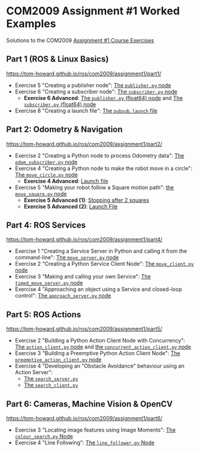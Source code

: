 # COM2009 Assignment #1 Worked Examples

Solutions to the COM2009 [Assignment #1 Course Exercises](https://tom-howard.github.io/ros/com2009/assignment1/)

## Part 1 (ROS & Linux Basics)
https://tom-howard.github.io/ros/com2009/assignment1/part1/

* Exercise 5 "Creating a publisher node": [The `publisher.py` node](./part1_pubsub/src/publisher.py)
* Exercise 6 "Creating a subscriber node": [The `subscriber.py` node](./part1_pubsub/src/subscriber.py)
    * **Exercise 6 Advanced**: [The `publisher.py` (float64) node](./part1_pubsub/src/float64_publisher.py) and [The `subscriber.py` (float64) node](./part1_pubsub/src/float64_subscriber.py)
* Exercise 8 "Creating a launch file": [The `pubsub.launch` file](./part1_pubsub/launch/pubsub.launch)

## Part 2: Odometry & Navigation
https://tom-howard.github.io/ros/com2009/assignment1/part2/

* Exercise 2 "Creating a Python node to process Odometry data": [The `odom_subscriber.py` node](./part2_navigation/src/odom_subscriber.py)
* Exercise 4 "Creating a Python node to make the robot move in a circle": [The `move_circle.py` node](./part2_navigation/src/move_circle.py)
    * **Exercise 4 Advanced**: [Launch file](./part2_navigation/launch/ex4_advanced.launch)
* Exercise 5 "Making your robot follow a Square motion path": [the `move_square.py` node](./part2_navigation/src/move_square.py)
    * **Exercise 5 Advanced (1)**: [Stopping after 2 squares](./part2_navigation/src/move_square_advanced.py)
    * **Exercise 5 Advanced (2)**: [Launch File](./part2_navigation/launch/ex5_advanced.launch)

## Part 4: ROS Services
https://tom-howard.github.io/ros/com2009/assignment1/part4/

* Exercise 1 "Creating a Service Server in Python and calling it from the command-line": [The `move_server.py` node](./part4_services/src/move_server.py)
* Exercise 2 "Creating a Python Service Client Node": [The `move_client.py` node](./part4_services/src/move_client.py)
* Exercise 3 "Making and calling your own Service": [The `timed_move_server.py` node](./part4_services/src/timed_move_server.py)
* Exercise 4 "Approaching an object using a Service and closed-loop control": [The `approach_server.py` node](./part4_services/src/approach_server.py)

## Part 5: ROS Actions
https://tom-howard.github.io/ros/com2009/assignment1/part5/

* Exercise 2 "Building a Python Action Client Node with Concurrency": [The `action_client.py` node](./part5_actions/src/action_client.py) and [the `concurrent_action_client.py` node](./part5_actions/src/concurrent_action_client.py)
* Exercise 3 "Building a Preemptive Python Action Client Node": [The `preemptive_action_client.py` node](./part5_actions/src/preemptive_action_client.py)
* Exercise 4 "Developing an "Obstacle Avoidance" behaviour using an Action Server":
    * [The `search_server.py`](./part5_actions/src/search_server.py)
    * [The `search_client.py`](./part5_actions/src/search_client.py)

## Part 6: Cameras, Machine Vision & OpenCV
https://tom-howard.github.io/ros/com2009/assignment1/part6/

* Exercise 3 "Locating image features using Image Moments": [The `colour_search.py` Node](./part6_vision/src/colour_search.py)
* Exercise 4 "Line Following": [The `line_follower.py` Node](./part6_vision/src/line_follower.py)